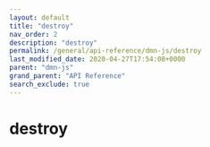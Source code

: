 ```yaml
---
layout: default
title: "destroy"
nav_order: 2
description: "destroy"
permalink: /general/api-reference/dmn-js/destroy
last_modified_date: 2020-04-27T17:54:08+0000
parent: "dmn-js"
grand_parent: "API Reference"
search_exclude: true
---
```


# destroy
